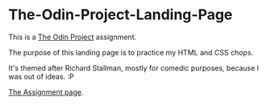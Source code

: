 # The-Odin-Project-Landing-Page

This is a [The Odin Project](https://www.theodinproject.com) assignment. 

The purpose of this landing page is to practice my HTML and CSS chops.

It's themed after Richard Stallman, mostly for comedic purposes, because I was out of ideas. :P

[The Assignment page](https://www.theodinproject.com/lessons/foundations-landing-page).